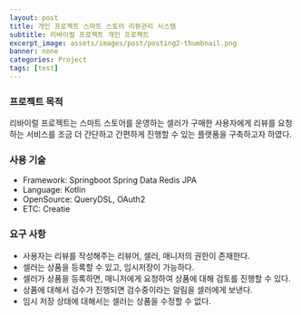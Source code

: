 ```yaml
---
layout: post
title: 개인 프로젝트 스마트 스토어 리뷰관리 시스템
subtitle: 리바이럴 프로젝트 개인 프로젝트
excerpt_image: assets/images/post/posting2-thumbnail.png
banner: none
categories: Project
tags: [test]
---
```


### 프로젝트 목적

리바이럴 프로젝트는 스마트 스토어를 운영하는 셀러가 구매한 사용자에게 리뷰를 요청하는
서비스를 조금 더 간단하고 간편하게 진행할 수 있는 플랫폼을 구축하고자 하였다.

### 사용 기술
- Framework: Springboot Spring Data Redis JPA
- Language: Kotlin
- OpenSource: QueryDSL, OAuth2
- ETC: Creatie

### 요구 사항

- 사용자는 리뷰를 작성해주는 리뷰어, 셀러, 매니저의 권한이 존재한다.
- 셀러는 상품을 등록할 수 있고, 임시저장이 가능하다.
- 셀러가 상품을 등록하면, 매니저에게 요청하여 상품에 대해 검토를 진행할 수 있다.
- 상품에 대해서 검수가 진행되면 검수중이라는 알림을 셀러에게 보낸다.
- 임시 저장 상태에 대해서는 셀러는 상품을 수정할 수 없다.
